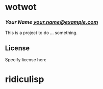 # wotwot
### _Your Name <your.name@example.com>_

This is a project to do ... something.

## License

Specify license here

# ridiculisp
